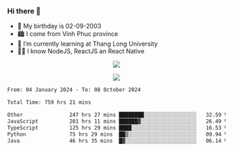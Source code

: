 ### Hi there 👋
- 🎂 My birthday is 02-09-2003
- 🏙️ I come from Vinh Phuc province
- 🌱 I’m currently learning at Thang Long University
- 🧑‍💻 I know NodeJS, ReactJS an React Native
<p align="center"><img src="https://github-readme-stats.vercel.app/api?username=tmquang0209&show_icons=true&theme=gradient"></p>
<p align="center"><img src="https://github-readme-stats.vercel.app/api/top-langs/?username=tmquang0209&hide=scss,css&langs_count=10"></p>
<!--START_SECTION:waka-->

```txt
From: 04 January 2024 - To: 08 October 2024

Total Time: 759 hrs 21 mins

Other               247 hrs 27 mins ████████░░░░░░░░░░░░░░░░░   32.59 %
JavaScript          201 hrs 11 mins ██████▓░░░░░░░░░░░░░░░░░░   26.49 %
TypeScript          125 hrs 29 mins ████░░░░░░░░░░░░░░░░░░░░░   16.53 %
Python              75 hrs 29 mins  ██▒░░░░░░░░░░░░░░░░░░░░░░   09.94 %
Java                46 hrs 35 mins  █▓░░░░░░░░░░░░░░░░░░░░░░░   06.14 %
```

<!--END_SECTION:waka-->
